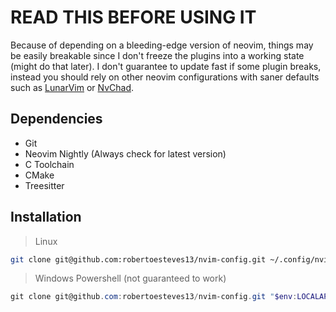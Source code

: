 # READ THIS BEFORE USING IT
Because of depending on a bleeding-edge version of neovim, things may be easily
breakable since I don't freeze the plugins into a working state (might do that later).
I don't guarantee to update fast if some plugin breaks, instead you should rely
on other neovim configurations with saner defaults such as
[LunarVim](https://github.com/LunarVim/LunarVim) or [NvChad](https://github.com/NvChad/NvChad).

## Dependencies
- Git
- Neovim Nightly (Always check for latest version)
- C Toolchain
- CMake
- Treesitter

## Installation
> Linux
```sh
git clone git@github.com:robertoesteves13/nvim-config.git ~/.config/nvim
```

> Windows Powershell (not guaranteed to work)
```ps1
git clone git@github.com:robertoesteves13/nvim-config.git "$env:LOCALAPPDATA\nvim\"
```
